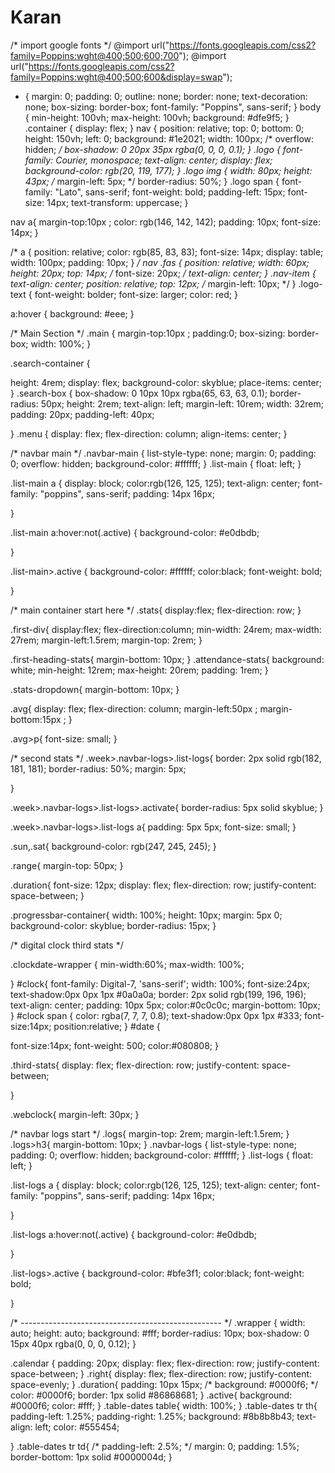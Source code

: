# Karan
/*  import google fonts */
@import url("https://fonts.googleapis.com/css2?family=Poppins:wght@400;500;600;700");
@import url("https://fonts.googleapis.com/css2?family=Poppins:wght@400;500;600&display=swap");
* {
  margin: 0;
  padding: 0;
  outline: none;
  border: none;
  text-decoration: none;
  box-sizing: border-box;
  font-family: "Poppins", sans-serif;
}
body {
  min-height: 100vh;
  max-height: 100vh;
  background: #dfe9f5;
}
.container {
  display: flex;
}
nav {
  position: relative;
  top: 0;
  bottom: 0;
  height: 150vh;
  left: 0;
  background: #1e2021;
  width: 100px;
  /* overflow: hidden; */
  box-shadow: 0 20px 35px rgba(0, 0, 0, 0.1);
}
.logo {
  font-family: Courier, monospace;
  text-align: center;
  display: flex;
  background-color: rgb(20, 119, 177);
}
.logo img {
  width: 80px;
  height: 43px;
  /* margin-left: 5px; */
  border-radius: 50%;
}
.logo span {
  font-family: "Lato", sans-serif;
  font-weight: bold;
  padding-left: 15px;
  font-size: 14px;
  text-transform: uppercase;
}

nav a{
  margin-top:10px ;
  color: rgb(146, 142, 142);
  padding: 10px;
  font-size: 14px;
}

/* a {
  position: relative;
  color: rgb(85, 83, 83);
  font-size: 14px;
  display: table;
  width: 100px;
  padding: 10px;
} */
nav .fas {
  position: relative;
  width: 60px;
  height: 20px;
  top: 14px;
  /* font-size: 20px; */
  text-align: center;
}
.nav-item {
  text-align: center;
  position: relative;
  top: 12px;
  /* margin-left: 10px; */
}
.logo-text {
  font-weight: bolder;
  font-size: larger;
  color: red;
}

a:hover {
  background: #eee;
}





/* Main Section */
.main {
  margin-top:10px ;
  padding:0;
  box-sizing: border-box;
  width: 100%;
}

.search-container {
  
  height: 4rem;
  display: flex;
  background-color: skyblue;
  place-items: center;
}
.search-box {
  box-shadow: 0 10px 10px rgba(65, 63, 63, 0.1);
  border-radius: 50px;
  height: 2rem;
  text-align: left;
  margin-left: 10rem;
  width: 32rem;
  padding: 20px;
  padding-left: 40px;
  
  
}
.menu {
  display: flex;
  flex-direction: column;
  align-items: center;
}


/* navbar main */
.navbar-main {
  list-style-type: none;
  margin: 0;
  padding: 0;
  overflow: hidden;
  background-color: #ffffff;
}
.list-main {
  float: left;
}

.list-main a {
  display: block;
  color:rgb(126, 125, 125);
  text-align: center;
  font-family: "poppins", sans-serif;
  padding: 14px 16px;
  
}

.list-main a:hover:not(.active) {
  background-color: #e0dbdb;
  
}

.list-main>.active {
  background-color: #ffffff;
  color:black;
  font-weight: bold;
 
}


/* main container start here */
.stats{
  display:flex;
  flex-direction: row;
}

.first-div{
  display:flex;
  flex-direction:column;
  min-width: 24rem;
  max-width: 27rem;
  margin-left:1.5rem;
  margin-top: 2rem;
}

.first-heading-stats{
  margin-bottom: 10px;
}
.attendance-stats{
  background: white;
  min-height: 12rem;
  max-height: 20rem;
  padding: 1rem;
}

.stats-dropdown{
  margin-bottom: 10px;
}

.avg{
  display: flex;
  flex-direction: column;
  margin-left:50px ;
  margin-bottom:15px ;
}

.avg>p{
  font-size: small;
}

/* second stats */
.week>.navbar-logs>.list-logs{
  border: 2px solid rgb(182, 181, 181);
  border-radius: 50%;
  margin: 5px;
  
}

.week>.navbar-logs>.list-logs>.activate{
  border-radius: 5px solid skyblue;
}

.week>.navbar-logs>.list-logs a{
  padding: 5px 5px;
  font-size: small;
}


.sun,.sat{
  background-color: rgb(247, 245, 245);
}

.range{
  margin-top: 50px;
}

.duration{
  font-size: 12px;
  display: flex;
  flex-direction: row;
  justify-content: space-between;
}

.progressbar-container{
 width: 100%;
 height: 10px;
 margin: 5px 0;
 background-color: skyblue;
 border-radius: 15px;
}














/* digital clock third stats */

.clockdate-wrapper {
  min-width:60%;
  max-width: 100%;
  
}
#clock{
  font-family: Digital-7, 'sans-serif';
  width: 100%;
  font-size:24px;
  text-shadow:0px 0px 1px #0a0a0a;
  border: 2px solid rgb(199, 196, 196);
  text-align: center;
  padding: 10px 5px;
  color:#0c0c0c;
  margin-bottom: 10px;
}
#clock span {
  color: rgba(7, 7, 7, 0.8);
  text-shadow:0px 0px 1px #333;
  font-size:14px;
  position:relative;
}
#date {
  
  font-size:14px;
  font-weight: 500;
  color:#080808;
}

.third-stats{
  display: flex;
  flex-direction: row;
justify-content: space-between;

}

.webclock{
  margin-left: 30px;
}










/* navbar logs start */
.logs{
  margin-top: 2rem;
  margin-left:1.5rem;
}
.logs>h3{
  margin-bottom: 10px;
}
.navbar-logs {
  list-style-type: none;
  padding: 0;
  overflow: hidden;
  background-color: #ffffff;
}
.list-logs {
  float: left;
}

.list-logs a {
  display: block;
  color:rgb(126, 125, 125);
  text-align: center;
  font-family: "poppins", sans-serif;
  padding: 14px 16px;
  
}

.list-logs a:hover:not(.active) {
  background-color: #e0dbdb;
  
}

.list-logs>.active {
  background-color: #bfe3f1;
  color:black;
  font-weight: bold;
 
}








/* -------------------------------------------------- */
.wrapper {
  width: auto;
  height: auto;
  background: #fff;
  border-radius: 10px;
  box-shadow: 0 15px 40px rgba(0, 0, 0, 0.12);
}



.calendar {
  padding: 20px;
  display: flex;
  flex-direction: row;
  justify-content: space-between;
}
.right{
  display: flex;
  flex-direction: row;
  justify-content: space-evenly;
}
.duration{
  padding: 10px 15px;
  /* background: #0000f6; */
  color: #0000f6;
  border: 1px solid #86868681;
}
.active{
  background: #0000f6;
  color: #fff;
}
.table-dates table{
  width: 100%;
}
.table-dates tr th{
  padding-left: 1.25%;
  padding-right: 1.25%;
  background: #8b8b8b43;
  text-align: left;
  color: #555454;

}
.table-dates tr td{
  /* padding-left: 2.5%; */
  margin: 0;
  padding: 1.5%;
  border-bottom: 1px solid #0000004d;
}
